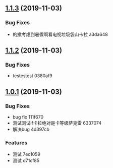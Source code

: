 ## [1.1.3](/compare/v1.1.2...v1.1.3) (2019-11-03)


### Bug Fixes

* 的撒考虑到暑假啊看电视垃圾袋山卡拉 a3da648



## [1.1.2](/compare/v1.0.1...v1.1.2) (2019-11-03)


### Bug Fixes

* testestest 0380af9



## [1.0.1](/compare/d71cf855f184d9592647bc347d57d9a48bc0b46e...v1.0.1) (2019-11-03)


### Bug Fixes

* bug fix 111f670
* 测试测试if卡拉绝对是卡等级萨克雷 6337074
* 解决bug 4d397cb


### Features

* 测试 7ec1059
* 测试 d71cf85



